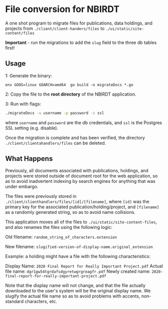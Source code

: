 # File conversion for NBIRDT

A one shot program to migrate files for publications, data holdings, and projects from 
`./client/client-handers/files` to `./ui/static/site-content/files`


**Important** - run the migrations to add the `slug` field to the three db tables first!


## Usage

1: Generate the binary:

~~~
env GOOS=linux GOARCH=amd64  go build -o migrateDocs *.go
~~~


2: Copy the file to the **root directory** of the NBIRDT application.

3: Run with flags:

~~~bash
./migrateDocs -u username -p password -s ssl
~~~

where `username` and `password` are the db credentials, and `ssl` is the Postgres SSL setting
(e.g. disable).

Once the migration is complete and has been verified, the directory `./client/clientahandlers/files` can
be deleted.

## What Happens

Previously, all documents associated with publications, holdings, and projects were stored outside of
document root for the web application, so as to avoid inadvertent indexing by search engines for anything
that was under embargo.

The files were previously stored in `./client/clienthandlers/files/[id]/[filename]`, where `[id]` was the primary key for
the associated publication/holding/project, and `[filename]` as a randomly generated string, so as to avoid
name collisions.

This application moves all of the files to `./ui/static/site-content-files`, and also renames the files using the 
following logic:

Old filename: `random_string_of_characters.extension`

New filename: `slugified-version-of-display-name.original_extension`

Example: a holding might have a file with the following characteristics:

Display Name: `2020 Final Report for Really Important Project.pdf`
Actual file name: `dgr1gw54tgrdafsdgyretwgrgreagfr.pdf`
Newly created name: `2020-final-report-for-really-important-project.pdf`

Note that the display name will not change, and that the file actually downloaded to the user's system will be the
original display name. We slugify the actual file name so as to avoid problems with accents, non-standard characters, 
etc.
